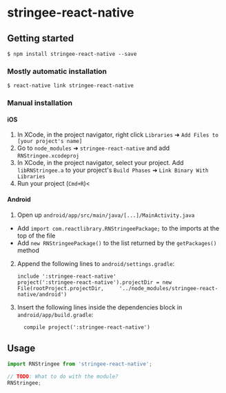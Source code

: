
# stringee-react-native

## Getting started

`$ npm install stringee-react-native --save`

### Mostly automatic installation

`$ react-native link stringee-react-native`

### Manual installation


#### iOS

1. In XCode, in the project navigator, right click `Libraries` ➜ `Add Files to [your project's name]`
2. Go to `node_modules` ➜ `stringee-react-native` and add `RNStringee.xcodeproj`
3. In XCode, in the project navigator, select your project. Add `libRNStringee.a` to your project's `Build Phases` ➜ `Link Binary With Libraries`
4. Run your project (`Cmd+R`)<

#### Android

1. Open up `android/app/src/main/java/[...]/MainActivity.java`
  - Add `import com.reactlibrary.RNStringeePackage;` to the imports at the top of the file
  - Add `new RNStringeePackage()` to the list returned by the `getPackages()` method
2. Append the following lines to `android/settings.gradle`:
  	```
  	include ':stringee-react-native'
  	project(':stringee-react-native').projectDir = new File(rootProject.projectDir, 	'../node_modules/stringee-react-native/android')
  	```
3. Insert the following lines inside the dependencies block in `android/app/build.gradle`:
  	```
      compile project(':stringee-react-native')
  	```

## Usage
```javascript
import RNStringee from 'stringee-react-native';

// TODO: What to do with the module?
RNStringee;
```
  